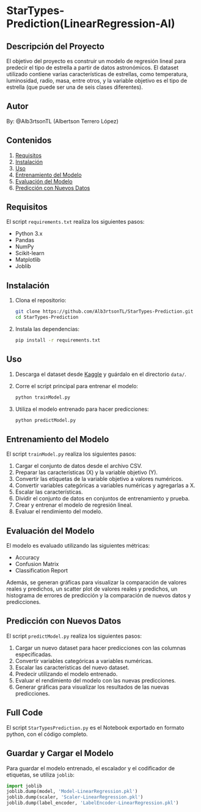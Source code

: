 # StarTypes-Prediction(LinearRegression-AI)

## Descripción del Proyecto

El objetivo del proyecto es construir un modelo de regresión lineal para predecir el tipo de estrella a partir de datos astronómicos. El dataset utilizado contiene varias características de estrellas, como temperatura, luminosidad, radio, masa, entre otros, y la variable objetivo es el tipo de estrella (que puede ser una de seis clases diferentes).

## Autor

By: @Alb3rtsonTL (Albertson Terrero López)

## Contenidos

1. [Requisitos](#requisitos)
2. [Instalación](#instalación)
3. [Uso](#uso)
4. [Entrenamiento del Modelo](#entrenamiento-del-modelo)
5. [Evaluación del Modelo](#evaluación-del-modelo)
6. [Predicción con Nuevos Datos](#predicción-con-nuevos-datos)

## Requisitos
El script `requirements.txt` realiza los siguientes pasos:

- Python 3.x
- Pandas
- NumPy
- Scikit-learn
- Matplotlib
- Joblib

## Instalación

1. Clona el repositorio:
    ```sh
    git clone https://github.com/Alb3rtsonTL/StarTypes-Prediction.git
    cd StarTypes-Prediction
    ```

2. Instala las dependencias:
    ```sh
    pip install -r requirements.txt
    ```

## Uso

1. Descarga el dataset desde [Kaggle](https://www.kaggle.com/datasets/deepu1109/star-dataset) y guárdalo en el directorio `data/`.

2. Corre el script principal para entrenar el modelo:
    ```sh
    python trainModel.py
    ```

3. Utiliza el modelo entrenado para hacer predicciones:
    ```sh
    python predictModel.py
    ```

## Entrenamiento del Modelo

El script `trainModel.py` realiza los siguientes pasos:

1. Cargar el conjunto de datos desde el archivo CSV.
2. Preparar las características (X) y la variable objetivo (Y).
3. Convertir las etiquetas de la variable objetivo a valores numéricos.
4. Convertir variables categóricas a variables numéricas y agregarlas a X.
5. Escalar las características.
6. Dividir el conjunto de datos en conjuntos de entrenamiento y prueba.
7. Crear y entrenar el modelo de regresión lineal.
8. Evaluar el rendimiento del modelo.

## Evaluación del Modelo

El modelo es evaluado utilizando las siguientes métricas:

- Accuracy
- Confusion Matrix
- Classification Report

Además, se generan gráficas para visualizar la comparación de valores reales y predichos, un scatter plot de valores reales y predichos, un histograma de errores de predicción y la comparación de nuevos datos y predicciones.

## Predicción con Nuevos Datos

El script `predictModel.py` realiza los siguientes pasos:

1. Cargar un nuevo dataset para hacer predicciones con las columnas especificadas.
2. Convertir variables categóricas a variables numéricas.
3. Escalar las características del nuevo dataset.
4. Predecir utilizando el modelo entrenado.
5. Evaluar el rendimiento del modelo con las nuevas predicciones.
6. Generar gráficas para visualizar los resultados de las nuevas predicciones.

## Full Code

El script `StarTypesPrediction.py` es el Notebook exportado en formato python, con el código completo.


## Guardar y Cargar el Modelo

Para guardar el modelo entrenado, el escalador y el codificador de etiquetas, se utiliza `joblib`:

```python
import joblib
joblib.dump(model, 'Model-LinearRegression.pkl')
joblib.dump(scaler, 'Scaler-LinearRegression.pkl')
joblib.dump(label_encoder, 'LabelEncoder-LinearRegression.pkl')
